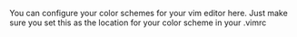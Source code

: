 You can configure your color schemes for your vim editor here. Just make sure you set this as the location for your color scheme in your .vimrc
